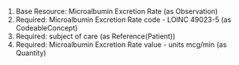 1. Base Resource: Microalbumin Excretion Rate (as Observation)
1. Required: Microalbumin Excretion Rate code - LOINC 49023-5 (as CodeableConcept)
1. Required: subject of care (as Reference(Patient))
1. Required: Microalbumin Excretion Rate value   - units mcg/min (as Quantity)
		